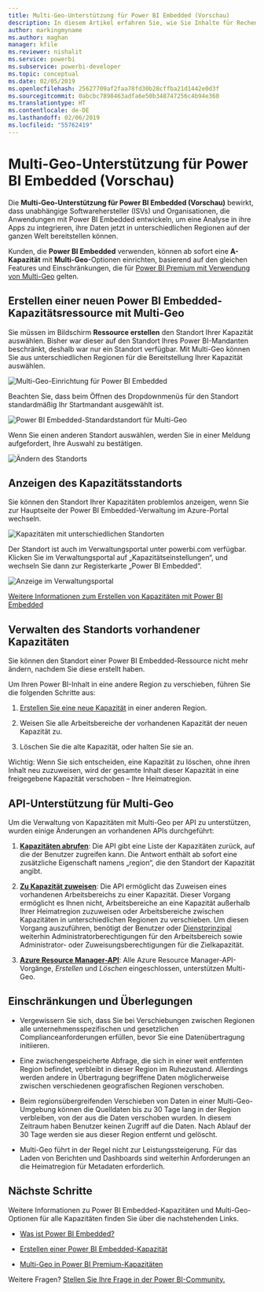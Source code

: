 ```yaml
---
title: Multi-Geo-Unterstützung für Power BI Embedded (Vorschau)
description: In diesem Artikel erfahren Sie, wie Sie Inhalte für Rechenzentren in anderen Regionen als der Heimatregion von Power BI Embedded bereitstellen können.
author: markingmyname
ms.author: maghan
manager: kfile
ms.reviewer: nishalit
ms.service: powerbi
ms.subservice: powerbi-developer
ms.topic: conceptual
ms.date: 02/05/2019
ms.openlocfilehash: 25627709af2faa78fd30b28cffba21d1442e0d3f
ms.sourcegitcommit: 0abcbc7898463adfa6e50b348747256c4b94e360
ms.translationtype: HT
ms.contentlocale: de-DE
ms.lasthandoff: 02/06/2019
ms.locfileid: "55762419"
---
```

# <a name="multi-geo-support-for-power-bi-embedded-preview"></a>Multi-Geo-Unterstützung für Power BI Embedded (Vorschau)

Die **Multi-Geo-Unterstützung für Power BI Embedded (Vorschau)** bewirkt, dass unabhängige Softwarehersteller (ISVs) und Organisationen, die Anwendungen mit Power BI Embedded entwickeln, um eine Analyse in ihre Apps zu integrieren, ihre Daten jetzt in unterschiedlichen Regionen auf der ganzen Welt bereitstellen können.

Kunden, die **Power BI Embedded** verwenden, können ab sofort eine **A-Kapazität** mit **Multi-Geo**-Optionen einrichten, basierend auf den gleichen Features und Einschränkungen, die für [Power BI Premium mit Verwendung von Multi-Geo](../service-admin-premium-Multi-Geo.md) gelten.

## <a name="creating-new-power-bi-embedded-capacity-resource-with-multi-geo"></a>Erstellen einer neuen Power BI Embedded-Kapazitätsressource mit Multi-Geo

Sie müssen im Bildschirm **Ressource erstellen** den Standort Ihrer Kapazität auswählen. Bisher war dieser auf den Standort Ihres Power BI-Mandanten beschränkt, deshalb war nur ein Standort verfügbar. Mit Multi-Geo können Sie aus unterschiedlichen Regionen für die Bereitstellung Ihrer Kapazität auswählen.

![Multi-Geo-Einrichtung für Power BI Embedded](media/embedded-multi-geo/pbie-multi-geo-setup.png)

Beachten Sie, dass beim Öffnen des Dropdownmenüs für den Standort standardmäßig Ihr Startmandant ausgewählt ist.
  
![Power BI Embedded-Standardstandort für Multi-Geo](media/embedded-multi-geo/pbie-multi-geo-default-location.png)

Wenn Sie einen anderen Standort auswählen, werden Sie in einer Meldung aufgefordert, Ihre Auswahl zu bestätigen.

![Ändern des Standorts](media/embedded-multi-geo/pbie-multi-geo-location-change.png)

## <a name="view-capacity-location"></a>Anzeigen des Kapazitätsstandorts

Sie können den Standort Ihrer Kapazitäten problemlos anzeigen, wenn Sie zur Hauptseite der Power BI Embedded-Verwaltung im Azure-Portal wechseln.

![Kapazitäten mit unterschiedlichen Standorten](media/embedded-multi-geo/pbie-multi-geo-location-different.png)

Der Standort ist auch im Verwaltungsportal unter powerbi.com verfügbar. Klicken Sie im Verwaltungsportal auf „Kapazitätseinstellungen“, und wechseln Sie dann zur Registerkarte „Power BI Embedded“.

![Anzeige im Verwaltungsportal](media/embedded-multi-geo/pbie-multi-geo-admin-portal.png)

[Weitere Informationen zum Erstellen von Kapazitäten mit Power BI Embedded](azure-pbie-create-capacity.md)

## <a name="manage-existing-capacities-location"></a>Verwalten des Standorts vorhandener Kapazitäten

Sie können den Standort einer Power BI Embedded-Ressource nicht mehr ändern, nachdem Sie diese erstellt haben.

Um Ihren Power BI-Inhalt in eine andere Region zu verschieben, führen Sie die folgenden Schritte aus:

1. [Erstellen Sie eine neue Kapazität](azure-pbie-create-capacity.md) in einer anderen Region.

2. Weisen Sie alle Arbeitsbereiche der vorhandenen Kapazität der neuen Kapazität zu.

3. Löschen Sie die alte Kapazität, oder halten Sie sie an.

Wichtig: Wenn Sie sich entscheiden, eine Kapazität zu löschen, ohne ihren Inhalt neu zuzuweisen, wird der gesamte Inhalt dieser Kapazität in eine freigegebene Kapazität verschoben – Ihre Heimatregion.

## <a name="api-support-for-multi-geo"></a>API-Unterstützung für Multi-Geo

Um die Verwaltung von Kapazitäten mit Multi-Geo per API zu unterstützen, wurden einige Änderungen an vorhandenen APIs durchgeführt:

1. **[Kapazitäten abrufen](https://docs.microsoft.com/rest/api/power-bi/capacities/getcapacities)**: Die API gibt eine Liste der Kapazitäten zurück, auf die der Benutzer zugreifen kann. Die Antwort enthält ab sofort eine zusätzliche Eigenschaft namens „region“, die den Standort der Kapazität angibt.

2. **[Zu Kapazität zuweisen](https://docs.microsoft.com/rest/api/power-bi/capacities)**: Die API ermöglicht das Zuweisen eines vorhandenen Arbeitsbereichs zu einer Kapazität. Dieser Vorgang ermöglicht es Ihnen nicht, Arbeitsbereiche an eine Kapazität außerhalb Ihrer Heimatregion zuzuweisen oder Arbeitsbereiche zwischen Kapazitäten in unterschiedlichen Regionen zu verschieben. Um diesen Vorgang auszuführen, benötigt der Benutzer oder [Dienstprinzipal](embed-service-principal.md) weiterhin Administratorberechtigungen für den Arbeitsbereich sowie Administrator- oder Zuweisungsberechtigungen für die Zielkapazität.

3. **[Azure Resource Manager-API](https://docs.microsoft.com/rest/api/power-bi-embedded/capacities)**: Alle Azure Resource Manager-API-Vorgänge, *Erstellen* und *Löschen* eingeschlossen, unterstützen Multi-Geo.

## <a name="limitations-and-considerations"></a>Einschränkungen und Überlegungen

* Vergewissern Sie sich, dass Sie bei Verschiebungen zwischen Regionen alle unternehmensspezifischen und gesetzlichen Complianceanforderungen erfüllen, bevor Sie eine Datenübertragung initiieren.

* Eine zwischengespeicherte Abfrage, die sich in einer weit entfernten Region befindet, verbleibt in dieser Region im Ruhezustand. Allerdings werden andere in Übertragung begriffene Daten möglicherweise zwischen verschiedenen geografischen Regionen verschoben.

* Beim regionsübergreifenden Verschieben von Daten in einer Multi-Geo-Umgebung können die Quelldaten bis zu 30 Tage lang in der Region verbleiben, von der aus die Daten verschoben wurden. In diesem Zeitraum haben Benutzer keinen Zugriff auf die Daten. Nach Ablauf der 30 Tage werden sie aus dieser Region entfernt und gelöscht.

* Multi-Geo führt in der Regel nicht zur Leistungssteigerung. Für das Laden von Berichten und Dashboards sind weiterhin Anforderungen an die Heimatregion für Metadaten erforderlich.

## <a name="next-steps"></a>Nächste Schritte

Weitere Informationen zu Power BI Embedded-Kapazitäten und Multi-Geo-Optionen für alle Kapazitäten finden Sie über die nachstehenden Links.

* [Was ist Power BI Embedded?](azure-pbie-what-is-power-bi-embedded.md)

* [Erstellen einer Power BI Embedded-Kapazität](azure-pbie-create-capacity.md)

* [Multi-Geo in Power BI Premium-Kapazitäten](../service-admin-premium-multi-geo.md)

Weitere Fragen? [Stellen Sie Ihre Frage in der Power BI-Community.](http://community.powerbi.com/)